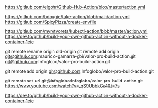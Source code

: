 https://github.com/elgohr/Github-Hub-Action/blob/master/action.yml

https://github.com/bdougie/take-action/blob/main/action.yml
https://github.com/SpicyPizza/create-envfile


https://github.com/myrotvorets/kubectl-action/blob/master/action.yml
https://dev.to/github/build-your-own-github-action-without-a-docker-container-1eic



git remote rename origin old-origin
git remote add origin git@github.com:mauricio-gamarra-gbi/valor-pro-build-action.git
git@github.com:Infoglobo/valor-pro-build-action.git

git remote add origin git@github.com:Infoglobo/valor-pro-build-action.git


git remote set-url git@infoglobo:Infoglobo/valor-pro-build-action.git
https://www.youtube.com/watch?v=_qS9UbbkGa4&t=7s

https://dev.to/github/build-your-own-github-action-without-a-docker-container-1eic



























































